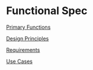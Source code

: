 # Functional Spec #

[Primary Functions](PrimaryFunctions.md)

[Design Principles](DesignPrinciples.md)

[Requirements](Requirements.md)

[Use Cases](UseCases.md)